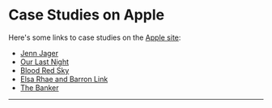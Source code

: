 # Case Studies on Apple

Here's some links to case studies on the [Apple site](https://www.apple.com/au/final-cut-pro/workflows/):

- [Jenn Jager](https://www.apple.com/au/final-cut-pro/workflows/#image-slide-gallery-item-1)
- [Our Last Night](https://www.apple.com/au/final-cut-pro/workflows/#image-slide-gallery-item-2)
- [Blood Red Sky](https://www.apple.com/au/final-cut-pro/workflows/#image-slide-gallery-item-3)
- [Elsa Rhae and Barron Link](https://www.apple.com/au/final-cut-pro/workflows/#image-slide-gallery-item-4)
- [The Banker](https://www.apple.com/au/final-cut-pro/workflows/#image-slide-gallery-item-5)

---

<script src="https://giscus.app/client.js"
        data-repo="CommandPost/FCPCafe"
        data-repo-id="MDEwOlJlcG9zaXRvcnk5NTAwMjEwMg=="
        data-category="Website Discussions"
        data-category-id="DIC_kwDOBamd9s4CW0qy"
        data-mapping="title"
        data-strict="0"
        data-reactions-enabled="1"
        data-emit-metadata="0"
        data-input-position="bottom"
        data-theme="preferred_color_scheme"
        data-lang="en"
        data-loading="lazy"
        crossorigin="anonymous"
        async>
</script>